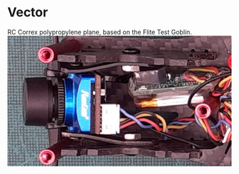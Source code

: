 # Vector
RC Correx polypropylene plane, based on the Flite Test Goblin.
![](Images/MYRCLA6_5_inch_quad.png)
